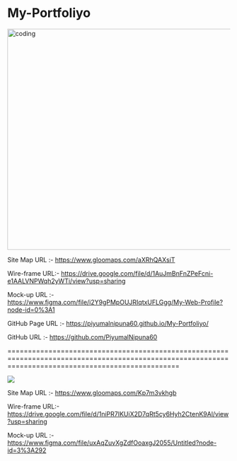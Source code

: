 # My-Portfoliyo

<img align="center" alt="coding" src="https://github.com/PiyumalNipuna60/My-Portfoliyo/blob/main/assets/image/My%20Web%20Profile%20%E2%80%93%20Figma%20-%20Google%20Chrome%207_24_2022%208_44_19%20PM%20(2).png" height="500" width="830">

Site Map URL :- https://www.gloomaps.com/aXRhQAXsiT  <br>

Wire-frame URL:- https://drive.google.com/file/d/1AuJmBnFnZPeFcni-e1AALVNPWqh2yWTi/view?usp=sharing <br>

Mock-up URL :- https://www.figma.com/file/i2Y9gPMpOUJRIqtxUFLGgg/My-Web-Profile?node-id=0%3A1 <br>

GitHub Page URL :- https://piyumalnipuna60.github.io/My-Portfoliyo/ <br>

GitHub URL :- https://github.com/PiyumalNipuna60 <br>


======================================================================================================================================================

<a href="https://github.com/DenverCoder1/readme-typing-svg"><img src="https://readme-typing-svg.herokuapp.com?lines=Portfoliyo+POS+System;Piyumal+Nipuna;IJSE+GDSE+Student;Java%20|%20Algorithms%20|%20OOP%20;Specialist%20on%20Codeforces;Always%20learning%20new%20things&center=true&width=1000&height=100"></a>

Site Map URL :- https://www.gloomaps.com/Kp7m3vkhgb

Wire-frame URL:- https://drive.google.com/file/d/1niPR7IKUiX2D7qRt5cy6Hyh2CtenK9Al/view?usp=sharing

Mock-up URL :- https://www.figma.com/file/uxAqZuvXgZdfOoaxgJ2055/Untitled?node-id=3%3A292
